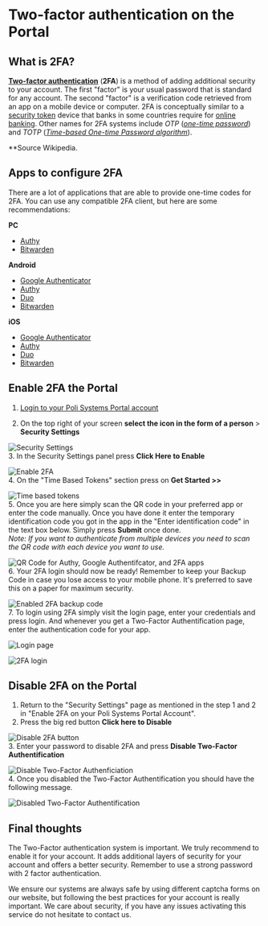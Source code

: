 # Two-factor authentication on the Portal

## What is 2FA?

**[Two-factor authentication](https://en.wikipedia.org/wiki/Two-factor_authentication "Two-factor authentication")** (**2FA**) is a method of adding additional security to your account. The first "factor" is your usual password that is standard for any account. The second "factor" is a verification code retrieved from an app on a mobile device or computer. 2FA is conceptually similar to a [security token](https://en.wikipedia.org/wiki/Security_token "Security token") device that banks in some countries require for [online banking](https://en.wikipedia.org/wiki/Online_banking "Online banking"). Other names for 2FA systems include _OTP_ (_[one-time password](https://en.wikipedia.org/wiki/One-time_password "One-time password")_) and _TOTP_ (_[Time-based One-time Password algorithm](https://en.wikipedia.org/wiki/Time-based_One-time_Password_algorithm "Time-based One-time Password algorithm")_).

**Source Wikipedia.
 

## Apps to configure 2FA

There are a lot of applications that are able to provide one-time codes for 2FA.
You can use any compatible 2FA client, but here are some recommendations: 

**PC**

-   [Authy](https://www.authy.com/)
-   [Bitwarden](https://bitwarden.com/)

**Android**

-   [Google Authenticator](https://play.google.com/store/apps/details?id=com.google.android.apps.authenticator2&hl=en)
-   [Authy](https://play.google.com/store/apps/details?id=com.authy.authy&hl=fr_CH&gl=US)
-   [Duo](https://play.google.com/store/apps/details?id=com.duosecurity.duomobile)
-   [Bitwarden](https://play.google.com/store/apps/details?id=com.x8bit.bitwarden&hl=fr_CH&gl=US)

**iOS**

-   [Google Authenticator](https://itunes.apple.com/us/app/google-authenticator/id388497605?mt=8)
-   [Authy](https://apps.apple.com/us/app/twilio-authy/id494168017)
-   [Duo](https://apps.apple.com/us/app/duo-mobile/id422663827)
-   [Bitwarden](https://apps.apple.com/us/app/bitwarden-password-manager/id1137397744)

## Enable 2FA the Portal

1. [Login to your Poli Systems Portal account](https://portal.polisystems.ch/index.php?rp=/login)

2. On the top right of your screen **select the icon in the form of a person** > **Security Settings**

 ![Security Settings](https://i.imgur.com/fHqWGYB.png)  
3. In the Security Settings panel press **Click Here to Enable**

 ![Enable 2FA](https://i.imgur.com/hxMww76.png)  
4. On the "Time Based Tokens" section press on **Get Started >>** 

 ![Time based tokens](https://i.imgur.com/q4QBAOJ.png)  
5. Once  you  are here simply scan  the  QR  code  in  your  preferred  app  or  enter  the  code  manually.  Once  you  have  done  it  enter  the  temporary  identification  code  you  got  in  the  app  in  the  "Enter  identification  code"  in  the  text  box  below.  Simply  press  **Submit**  once  done.  
*Note:  If  you  want  to  authenticate  from  multiple  devices  you  need  to  scan  the  QR  code  with  each  device  you  want  to  use.*

 ![QR Code for Authy, Google Authentifcator, and 2FA apps](https://i.imgur.com/UNTkSdE.png)  
6. Your 2FA login should now be ready! Remember to keep your Backup Code in case you lose access to your mobile phone. It's preferred to save this on a paper for maximum security. 

 ![Enabled 2FA backup code](https://i.imgur.com/4cCEPDI.png)  
7. To login using 2FA simply visit the login page, enter your credentials and press login. And whenever you get a Two-Factor Authentification page, enter the authentication code for your app.

 ![Login page](https://i.imgur.com/G7r0dyf.png)  

 ![2FA login](https://i.imgur.com/4xSgLZa.png)

## Disable 2FA on the Portal

1. Return to the "Security Settings" page as mentioned in the step 1 and 2 in "Enable 2FA on your Poli Systems Portal Account".
2. Press the big red button **Click here to Disable**

 ![Disable 2FA button](https://i.imgur.com/bCZUnn2.png)  
3. Enter your password to disable 2FA and press **Disable Two-Factor Authentification**

 ![Disable Two-Factor Authenficiation](https://i.imgur.com/5ZaMOld.png)  
4. Once you disabled the Two-Factor Authentification you should have the following message.

 ![Disabled Two-Factor Authentification](https://i.imgur.com/Pi9ke52.png)  

## Final thoughts

The Two-Factor authentication system is important. We truly recommend to enable it for your account. 
It adds additional layers of security for your account and offers a better security.
Remember to use a strong password with 2 factor authentication.

We ensure our systems are always safe by using different captcha forms on our website, but following the best practices for your account is really important. We care about security, if you have any issues activating this service do not hesitate to contact us.
